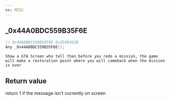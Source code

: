 ```yaml
---
ns: MISC
---
```

## _0x44A0BDC559B35F6E

```c
// 0x44A0BDC559B35F6E 0x3589452B
Any _0x44A0BDC559B35F6E();
```

```
Show a GTA Screen who tell than before you redo a mission, the game will make a restoration point where you will cameback when the mission is over
```

## Return value
return 1 if the message isn't currently on screen
